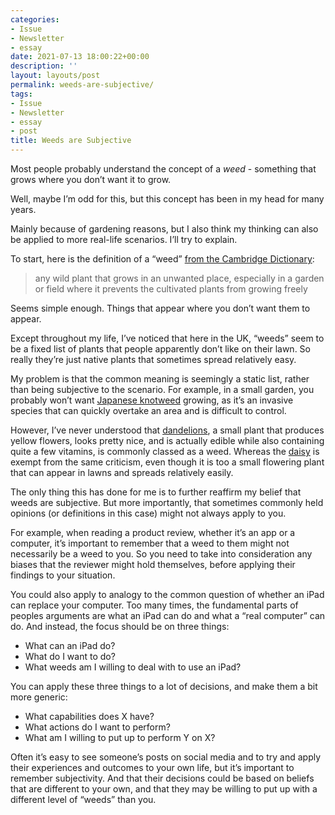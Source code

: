 ```yaml
---
categories:
- Issue
- Newsletter
- essay
date: 2021-07-13 18:00:22+00:00
description: ''
layout: layouts/post
permalink: weeds-are-subjective/
tags:
- Issue
- Newsletter
- essay
- post
title: Weeds are Subjective
---
```


Most people probably understand the concept of a _weed_ - something that grows where you don’t want it to grow.

Well, maybe I’m odd for this, but this concept has been in my head for many years.

Mainly because of gardening reasons, but I also think my thinking can also be applied to more real-life scenarios. I’ll try to explain.

To start, here is the definition of a “weed” [from the Cambridge Dictionary]():

> any wild plant that grows in an unwanted place, especially in a garden or field where it prevents the cultivated plants from growing freely

Seems simple enough. Things that appear where you don’t want them to appear.

Except throughout my life, I’ve noticed that here in the UK, “weeds” seem to be a fixed list of plants that people apparently don’t like on their lawn. So really they’re just native plants that sometimes spread relatively easy.

My problem is that the common meaning is seemingly a static list, rather than being subjective to the scenario. For example, in a small garden, you probably won’t want [Japanese knotweed]() growing, as it’s an invasive species that can quickly overtake an area and is difficult to control.

However, I’ve never understood that [dandelions](), a small plant that produces yellow flowers, looks pretty nice, and is actually edible while also containing quite a few vitamins, is commonly classed as a weed. Whereas the [daisy]() is exempt from the same criticism, even though it is too a small flowering plant that can appear in lawns and spreads relatively easily.

The only thing this has done for me is to further reaffirm my belief that weeds are subjective. But more importantly, that sometimes commonly held opinions (or definitions in this case) might not always apply to you.

For example, when reading a product review, whether it’s an app or a computer, it’s important to remember that a weed to them might not necessarily be a weed to you. So you need to take into consideration any biases that the reviewer might hold themselves, before applying their findings to your situation.

You could also apply to analogy to the common question of whether an iPad can replace your computer. Too many times, the fundamental parts of peoples arguments are what an iPad can do and what a “real computer” can do. And instead, the focus should be on three things:

* What can an iPad do?
* What do I want to do?
* What weeds am I willing to deal with to use an iPad?

You can apply these three things to a lot of decisions, and make them a bit more generic:

* What capabilities does X have?
* What actions do I want to perform?
* What am I willing to put up to perform Y on X?

Often it’s easy to see someone’s posts on social media and to try and apply their experiences and outcomes to your own life, but it’s important to remember subjectivity. And that their decisions could be based on beliefs that are different to your own, and that they may be willing to put up with a different level of “weeds” than you.